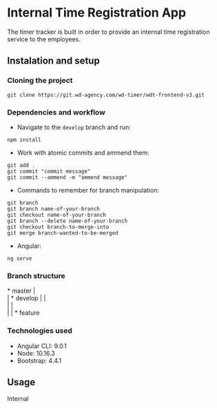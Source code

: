 # Internal Time Registration App

The timer tracker is built in order to provide an internal time registration service to the employees.

## Instalation and setup

### Cloning the project

```git clone https://git.wd-agency.com/wd-timer/wdt-frontend-v3.git```

### Dependencies and workflow

* Navigate to the `develop` branch and run:

```npm install```

* Work with atomic commits and ammend them:

```
git add .
git commit "commit message"
git commit --ammend -m "ammend message"
```
* Commands to remember for branch manipulation:

```
git branch
git branch name-of-your-branch
git checkout name-of-your-branch
git branch --delete name-of-your-branch
git checkout branch-to-merge-into
git merge branch-wanted-to-be-merged
```

* Angular:

```ng serve```

### Branch structure

\* master
| \
|  * develop
|  |\
|  | \
|  |  * feature 

### Technologies used

* Angular CLI: 9.0.1
* Node: 10.16.3
* Bootstrap: 4.4.1

## Usage

Internal 